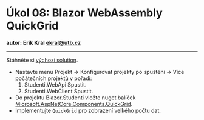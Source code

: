 # Úkol 08: Blazor WebAssembly QuickGrid

**autor: Erik Král ekral@utb.cz**

---

Stáhněte si [výchozí solution](https://download-directory.github.io/?url=https%3A%2F%2Fgithub.com%2Fekral%2FFAI%2Ftree%2Fmaster%2FAF%2Fcviceni%2F08_quick_grid%2Fsrc).

- Nastavte menu Projekt -> Konfigurovat projekty po spuštění -> Více počátečních projektů v pořadí:
  1) Studenti.WebApi Spustit.
  2) Studenti.WebClient Spustit.
- Do projektu Blazor.Studenti vložte nuget balíček [Microsoft.AspNetCore.Components.QuickGrid](https://www.nuget.org/packages/Microsoft.AspNetCore.Components.QuickGrid).
- Implementujte `QuickGrid` pro zobrazení velkého počtu dat.

